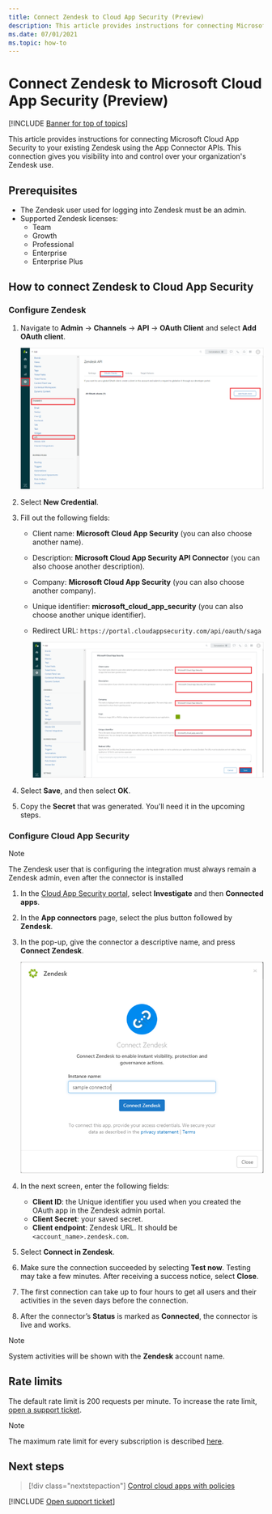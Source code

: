 ```yaml
---
title: Connect Zendesk to Cloud App Security (Preview)
description: This article provides instructions for connecting Microsoft Cloud App Security to your existing Zendesk using the App Connector APIs. 
ms.date: 07/01/2021
ms.topic: how-to
---
```

# Connect Zendesk to Microsoft Cloud App Security (Preview)

[!INCLUDE [Banner for top of topics](includes/banner.md)]

This article provides instructions for connecting Microsoft Cloud App Security to your existing Zendesk using the App Connector APIs. This connection gives you visibility into and control over your organization's Zendesk use.

## Prerequisites

- The Zendesk user used for logging into Zendesk must be an admin.
- Supported Zendesk licenses:
  - Team
  - Growth
  - Professional
  - Enterprise
  - Enterprise Plus

## How to connect Zendesk to Cloud App Security

### Configure Zendesk

1. Navigate to **Admin** -> **Channels** -> **API** -> **OAuth Client** and select **Add OAuth client**.

    ![Zendesk API configuration.](media/zendesk-api-configuration.png)

1. Select **New Credential**.
1. Fill out the following fields:

    - Client name: **Microsoft Cloud App Security** (you can also choose another name).
    - Description: **Microsoft Cloud App Security API Connector** (you can also choose another description).
    - Company: **Microsoft Cloud App Security** (you can also choose another company).
    - Unique identifier: **microsoft_cloud_app_security** (you can also choose another unique identifier).
    - Redirect URL: `https://portal.cloudappsecurity.com/api/oauth/saga`

        ![Zendesk create API app.](media/zendesk-create-api-app.png)

1. Select **Save**, and then select **OK**.

1. Copy the **Secret** that was generated. You'll need it in the upcoming steps.

### Configure Cloud App Security

>[!NOTE]
>The Zendesk user that is configuring the integration must always remain a Zendesk admin, even after the connector is installed

1. In the [Cloud App Security portal](https://portal.cloudappsecurity.com/), select **Investigate** and then **Connected apps**.

1. In the **App connectors** page, select the plus button followed by **Zendesk**.

1. In the pop-up, give the connector a descriptive name, and press **Connect Zendesk**.

    ![Connect Zendesk.](media/connect-zendesk.png)

1. In the next screen, enter the following fields:

    - **Client ID**: the Unique identifier you used when you created the OAuth app in the Zendesk admin portal.
    - **Client Secret**: your saved secret.
    - **Client endpoint**: Zendesk URL. It should be `<account_name>.zendesk.com`.

1. Select **Connect in Zendesk**.
1. Make sure the connection succeeded by selecting **Test now**. Testing may take a few minutes. After receiving a success notice, select **Close**.
1. The first connection can take up to four hours to get all users and their activities in the seven days before the connection.
1. After the connector’s **Status** is marked as **Connected**, the connector is live and works.

>[!NOTE]
>System activities will be shown with the **Zendesk** account name.

## Rate limits

The default rate limit is 200 requests per minute. To increase the rate limit, [open a support ticket](support-and-ts.md).

>[!NOTE]
>The maximum rate limit for every subscription is described [here](https://developer.zendesk.com/api-reference/ticketing/account-configuration/usage_limits/#zendesk-support-plan-limits).

## Next steps

> [!div class="nextstepaction"]
> [Control cloud apps with policies](control-cloud-apps-with-policies.md)

[!INCLUDE [Open support ticket](includes/support.md)]
